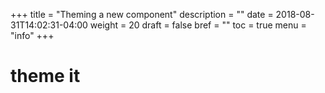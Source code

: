 +++
title = "Theming a new component"
description = ""
date = 2018-08-31T14:02:31-04:00
weight = 20
draft = false
bref = ""
toc = true
menu = "info"
+++


# theme it